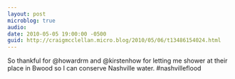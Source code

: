 ```yaml
---
layout: post
microblog: true
audio: 
date: 2010-05-05 19:00:00 -0500
guid: http://craigmcclellan.micro.blog/2010/05/06/t13486154024.html
---
```

So thankful for @howardrm and @kirstenhow for letting me shower at their place in Bwood so I can conserve Nashville water. #nashvilleflood
